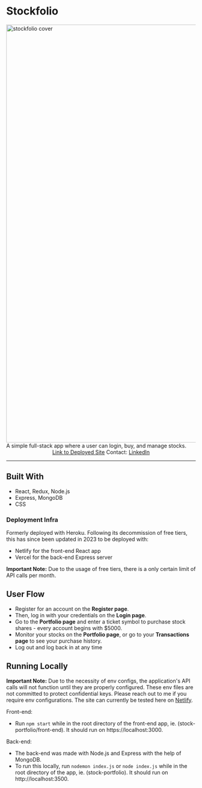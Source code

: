 # Stockfolio

<img width="1109" alt="stockfolio cover" src="https://github.com/skeyan/stock-portfolio/assets/43856300/1ea1f8a3-9944-4d6d-b782-4942b5e1c647">
A simple full-stack app where a user can login, buy, and manage stocks.

<div align="center">  
  <a href="https://stockfolio-frontend.netlify.app/" target="_blank">Link to Deployed Site</a>
  Contact: <a href="https://www.linkedin.com/in/sk-evayan/" target="_blank">LinkedIn</a>
</div>

---

## Built With
* React, Redux, Node.js
* Express, MongoDB
* CSS

### Deployment Infra
Formerly deployed with Heroku. Following its decommission of free tiers, this has since been updated in 2023 to be deployed with:
* Netlify for the front-end React app
* Vercel for the back-end Express server

**Important Note:** Due to the usage of free tiers, there is a only certain limit of API calls per month. 

## User Flow
- Register for an account on the **Register page**.   
- Then, log in with your credentials on the **Login page**.  
- Go to the **Portfolio page** and enter a ticket symbol to purchase stock shares - every account begins with $5000.  
- Monitor your stocks on the **Portfolio page**, or go to your **Transactions page** to see your purchase history.  
- Log out and log back in at any time

## Running Locally
**Important Note:** Due to the necessity of env configs, the application's API calls will not function until they are properly configured. These env files are not committed to protect confidential keys.
Please reach out to me if you require env configurations. The site can currently be tested here on [Netlify](https://stockfolio-frontend.netlify.app/).

Front-end:
- Run `npm start` while in the root directory of the front-end app, ie. (stock-portfolio/front-end). It should run on https://localhost:3000.

Back-end:
- The back-end was made with Node.js and Express with the help of MongoDB.  
- To run this locally, run `nodemon index.js` or `node index.js` while in the root directory of the app, ie. (stock-portfolio). It should run on http://localhost:3500.  
